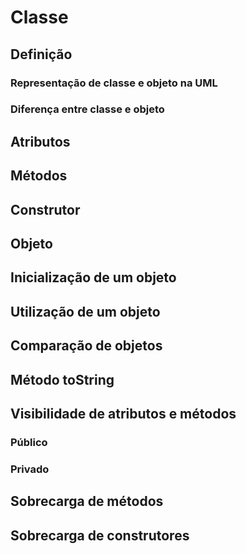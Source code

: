 # Classe

## Definição

### Representação de classe e objeto na UML

### Diferença entre classe e objeto

## Atributos

## Métodos

## Construtor

## Objeto

## Inicialização de um objeto

## Utilização de um objeto

## Comparação de objetos

## Método toString

## Visibilidade de atributos e métodos

### Público

### Privado

## Sobrecarga de métodos

## Sobrecarga de construtores

